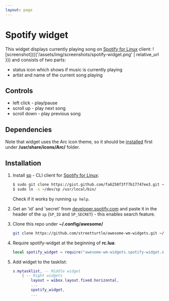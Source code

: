 ```yaml
---
layout: page
---
```

# Spotify widget

This widget displays currently playing song on [Spotify for Linux](https://www.spotify.com/download/linux/) client: ![screenshot]({{'/assets/img/screenshots/spotify-widget.png' | relative_url }}) and consists of two parts:

 - status icon which shows if music is currently playing
 - artist and name of the current song playing

## Controls

 - left click - play/pause
 - scroll up - play next song
 - scroll down - play previous song

## Dependencies

Note that widget uses the Arc icon theme, so it should be [installed](https://github.com/horst3180/arc-icon-theme#installation) first under **/usr/share/icons/Arc/** folder.

## Installation

1. Install [sp](https://gist.github.com/streetturtle/fa6258f3ff7b17747ee3) - CLI client for [Spotify for Linux](https://www.spotify.com/ca-en/download/linux/):

    ```bash
    $ sudo git clone https://gist.github.com/fa6258f3ff7b17747ee3.git ~/dev/
    $ sudo ln -s ~/dev/sp /usr/local/bin/
    ```

    Check if it works by running `sp help`.

1. Get an 'id' and 'secret' from [developer.spotify.com](https://beta.developer.spotify.com/documentation/general/guides/app-settings/) and paste it in the header of the `sp` (`SP_ID` and `SP_SECRET`) - this enables search feature.

1. Clone this repo under **~/.config/awesome/**

    ```bash
    git clone https://github.com/streetturtle/awesome-wm-widgets.git ~/.config/awesome/
    ```

1. Require spotify-widget at the beginning of **rc.lua**:

    ```lua
    local spotify_widget = require("awesome-wm-widgets.spotify-widget.spotify")
    ```

1. Add widget to the tasklist:

    ```lua
    s.mytasklist, -- Middle widget
        { -- Right widgets
            layout = wibox.layout.fixed.horizontal,
            ...
            spotify_widget,
            ...
    ```

